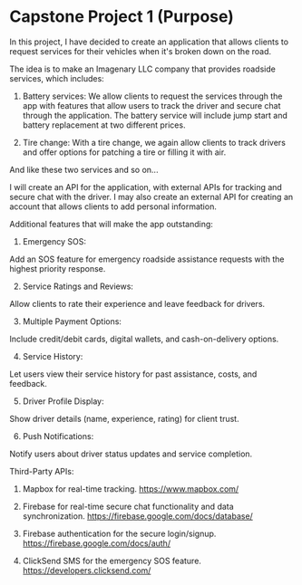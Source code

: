 # Capstone Project 1 (Purpose)

In this project, I have decided to create an application that allows clients to request services for their vehicles when it's broken down on the road.

The idea is to make an Imagenary LLC company that provides roadside services, which includes: 

1. Battery services: We allow clients to request the services through the app with features that allow users to track the driver and secure chat through the application. The battery service will include jump start and battery replacement at two different prices.

2. Tire change: With a tire change, we again allow clients to track drivers and offer options for patching a tire or filling it with air.

And like these two services and so on...


I will create an API for the application, with external APIs for tracking and secure chat with the driver. I may also create an external API for creating an account that allows clients to add personal information.


Additional features that will make the app outstanding:


1. Emergency SOS:

Add an SOS feature for emergency roadside assistance requests with the highest priority response.


2. Service Ratings and Reviews:

Allow clients to rate their experience and leave feedback for drivers.

3. Multiple Payment Options:

Include credit/debit cards, digital wallets, and cash-on-delivery options.

4. Service History:

Let users view their service history for past assistance, costs, and feedback.

5. Driver Profile Display:

Show driver details (name, experience, rating) for client trust.


6. Push Notifications:

Notify users about driver status updates and service completion.


Third-Party APIs:

1. Mapbox for real-time tracking.
		https://www.mapbox.com/
		
2. Firebase for real-time secure chat functionality and data synchronization.
		https://firebase.google.com/docs/database/
		
		
3. Firebase authentication for the secure login/signup.
	https://firebase.google.com/docs/auth/
	
4. ClickSend SMS for the emergency SOS feature.
	 https://developers.clicksend.com/
	